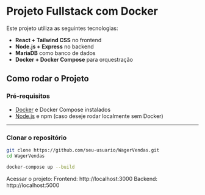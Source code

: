 # Projeto Fullstack com Docker

Este projeto utiliza as seguintes tecnologias:

- **React + Tailwind CSS** no frontend
- **Node.js + Express** no backend
- **MariaDB** como banco de dados
- **Docker + Docker Compose** para orquestração

## Como rodar o Projeto

### Pré-requisitos

- [Docker](https://www.docker.com/products/docker-desktop) e Docker Compose instalados  
- [Node.js](https://nodejs.org/) e npm (caso deseje rodar localmente sem Docker)

---

### Clonar o repositório

```bash
git clone https://github.com/seu-usuario/WagerVendas.git
cd WagerVendas
```

```bash
docker-compose up --build
```

Acessar o projeto:
    Frontend: http://localhost:3000
    Backend: http://localhost:5000
